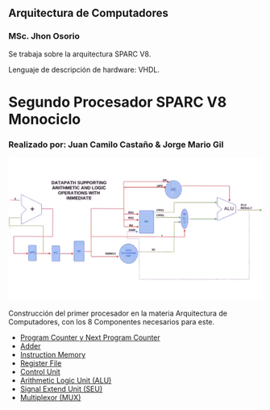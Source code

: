 ## Arquitectura de Computadores 
  ### MSc. Jhon Osorio 

Se trabaja sobre la arquitectura SPARC V8.

Lenguaje de descripción de hardware: VHDL.

# Segundo Procesador SPARC V8 Monociclo
### Realizado por: Juan Camilo Castaño & Jorge Mario Gil

![Esquema del Procesador](/Procesador2/Procesador2.png)

Construcción del primer procesador en la materia Arquitectura de Computadores, con los 8 Componentes necesarios para este.

  * [Program Counter y Next Program Counter](/Procesador2/Program_Counter.vhd)
  * [Adder](/Procesador2/Adder.vhd)
  * [Instruction Memory](/Procesador2/Instruction_Memory.vhd)
  * [Register File](/Procesador2/Register_File.vhd)
  * [Control Unit](/Procesador2/Control_Unit.vhd)
  * [Arithmetic Logic Unit (ALU)](/Procesador2/Arithmetic_Logic_Unit.vhd)
  * [Signal Extend Unit (SEU)](/Procesador2/Signal_Extend_Unit.vhd)
  * [Multiplexor (MUX)](/Procesador2/Multiplexor.vhd)
